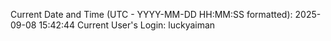 Current Date and Time (UTC - YYYY-MM-DD HH:MM:SS formatted): 2025-09-08 15:42:44
Current User's Login: luckyaiman
